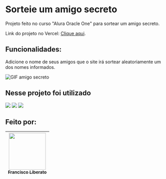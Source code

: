 # Sorteie um amigo secreto
<p>Projeto feito no curso "Alura Oracle One" para sortear um amigo secreto.<p>

Link do projeto no Vercel: [Clique aqui](https://desafio-amigo-secreto-sandy.vercel.app/).

## Funcionalidades:
<p>Adicione o nome de seus amigos que o site irá sortear aleatoriamente um dos nomes informados.<p>
  
![GIF amigo secreto](https://github.com/user-attachments/assets/52c529bc-907c-4eb9-a68e-c2fee1806720)

## Nesse projeto foi utilizado
<div>
  <img src="https://img.shields.io/badge/HTML-239120?style=for-the-badge&logo=html5&logoColor=white">
  <img src="https://img.shields.io/badge/CSS-239120?&style=for-the-badge&logo=css3&logoColor=white">
  <img src="https://img.shields.io/badge/JavaScript-F7DF1E?style=for-the-badge&logo=javascript&logoColor=black">
</div>

## Feito por:

| [<img loading="lazy" src="https://avatars.githubusercontent.com/u/196274842?s=400&u=09b66969c0566e14dceb7f1fad9f1af642b12ec1&v=4" width=115><br><sub>Francisco Liberato</sub>](https://github.com/Francisco-Liberato) |
| :---: |
